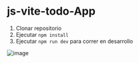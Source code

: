 # js-vite-todo-App

1. Clonar repositorio
2. Ejecutar ```npm install```
3. Ejecutar ```npm run dev``` para correr en desarrollo


![image](https://user-images.githubusercontent.com/45548204/233843636-2e2969a4-c424-444f-81a5-c0f2cf6419cb.png)

